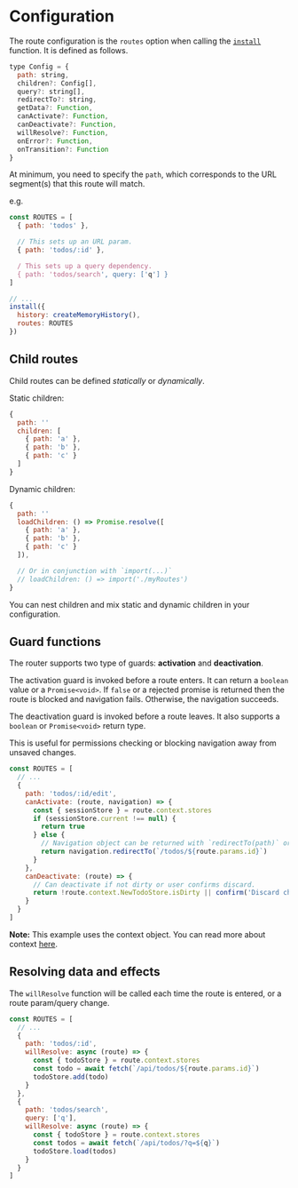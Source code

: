 # Configuration

The route configuration is the `routes` option when calling the [`install`](./installation.md) function.
It is defined as follows.

```js
type Config = {
  path: string,
  children?: Config[],
  query?: string[],
  redirectTo?: string,
  getData?: Function,
  canActivate?: Function,
  canDeactivate?: Function,
  willResolve?: Function,
  onError?: Function,
  onTransition?: Function
}
```

At minimum, you need to specify the `path`, which corresponds to the URL segment(s) that this route will match.

e.g.

```js
const ROUTES = [
  { path: 'todos' },

  // This sets up an URL param.
  { path: 'todos/:id' },

  / This sets up a query dependency.
  { path: 'todos/search', query: ['q'] }
]

// ...
install({
  history: createMemoryHistory(),
  routes: ROUTES
})
```

## Child routes

Child routes can be defined *statically* or *dynamically*.

Static children:

```js
{
  path: ''
  children: [
    { path: 'a' },
    { path: 'b' },
    { path: 'c' }
  ]
}
```
Dynamic children:

```js
{
  path: ''
  loadChildren: () => Promise.resolve([
    { path: 'a' },
    { path: 'b' },
    { path: 'c' }
  ]),

  // Or in conjunction with `import(...)`
  // loadChildren: () => import('./myRoutes')
}
```

You can nest children and mix static and dynamic children in your configuration.

## Guard functions

The router supports two type of guards: **activation** and **deactivation**.

The activation guard is invoked before a route enters. It can return a `boolean` value or a `Promise<void>`.
If `false` or a rejected promise is returned then the route is blocked and navigation fails. Otherwise,
the navigation succeeds.

The deactivation guard is invoked before a route leaves. It also supports a `boolean` or `Promise<void>` return type.

This is useful for permissions checking or blocking navigation away from unsaved changes.

```js
const ROUTES = [
  // ...
  {
    path: 'todos/:id/edit',
    canActivate: (route, navigation) => {
      const { sessionStore } = route.context.stores
      if (sessionStore.current !== null) {
        return true
      } else {
        // Navigation object can be returned with `redirectTo(path)` or `goBack()`.
        return navigation.redirectTo(`/todos/${route.params.id}`)
      }
    },
    canDeactivate: (route) => {
      // Can deactivate if not dirty or user confirms discard.
      return !route.context.NewTodoStore.isDirty || confirm('Discard changes?')
    }
  }
]
```
**Note:** This example uses the context object. You can read more about context [here](./context.md).

## Resolving data and effects

The `willResolve` function will be called each time the route is entered, or a route param/query change.

```js
const ROUTES = [
  // ...
  {
    path: 'todos/:id',
    willResolve: async (route) => {
      const { todoStore } = route.context.stores
      const todo = await fetch(`/api/todos/${route.params.id}`)
      todoStore.add(todo)
    }
  },
  {
    path: 'todos/search',
    query: ['q'],
    willResolve: async (route) => {
      const { todoStore } = route.context.stores
      const todos = await fetch(`/api/todos/?q=${q}`)
      todoStore.load(todos)
    }
  }
]
```

